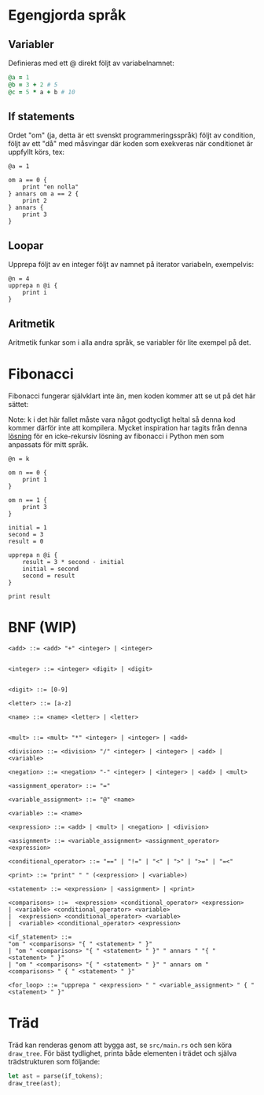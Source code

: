 # Egengjorda språk

## Variabler

Definieras med ett @ direkt följt av variabelnamnet:

```ruby
@a = 1
@b = 3 + 2 # 5
@c = 5 * a + b # 10
```

## If statements

Ordet "om" (ja, detta är ett svenskt programmeringsspråk) följt av condition, följt av ett "då" med måsvingar där koden som exekveras när conditionet är uppfyllt körs, tex:

```
@a = 1

om a == 0 {
    print "en nolla"
} annars om a == 2 {
    print 2
} annars {
    print 3
}

```

## Loopar

Upprepa följt av en integer följt av namnet på iterator variabeln, exempelvis:

```
@n = 4
upprepa n @i {
    print i
}
```

## Aritmetik

Aritmetik funkar som i alla andra språk, se variabler för lite exempel på det.

# Fibonacci

Fibonacci fungerar självklart inte än, men koden kommer att se ut på det här sättet:

Note: k i det här fallet måste vara något godtycligt heltal så denna kod kommer därför inte att kompilera.
Mycket inspiration har tagits från denna [lösning](https://stackoverflow.com/questions/9122277/what-is-a-non-recursive-solution-for-fibonacci-like-sequence-in-java) för en icke-rekursiv lösning av fibonacci i Python men som anpassats för mitt språk.

```
@n = k

om n == 0 {
    print 1
}

om n == 1 {
    print 3
}

initial = 1
second = 3
result = 0

upprepa n @i {
    result = 3 * second - initial
    initial = second
    second = result
}

print result
```

# BNF (WIP)

```bnf
<add> ::= <add> "+" <integer> | <integer>


<integer> ::= <integer> <digit> | <digit>


<digit> ::= [0-9]

<letter> ::= [a-z]

<name> ::= <name> <letter> | <letter>


<mult> ::= <mult> "*" <integer> | <integer> | <add>

<division> ::= <division> "/" <integer> | <integer> | <add> | <variable>

<negation> ::= <negation> "-" <integer> | <integer> | <add> | <mult>

<assignment_operator> ::= "="

<variable_assignment> ::= "@" <name>

<variable> ::= <name>

<expression> ::= <add> | <mult> | <negation> | <division>

<assignment> ::= <variable_assignment> <assignment_operator> <expression>

<conditional_operator> ::= "==" | "!=" | "<" | ">" | ">=" | "=<"

<print> ::= "print" " " (<expression> | <variable>)

<statement> ::= <expression> | <assignment> | <print>

<comparisons> ::=  <expression> <conditional_operator> <expression>
| <variable> <conditional_operator> <variable>
|  <expression> <conditional_operator> <variable>
|  <variable> <conditional_operator> <expression>

<if_statement> ::=
"om " <comparisons> "{ " <statement> " }"
| "om " <comparisons> "{ " <statement> " }" " annars " "{ " <statement> " }"
| "om " <comparisons> "{ " <statement> " }" " annars om " <comparisons> " { " <statement> " }"

<for_loop> ::= "upprepa " <expression> " " <variable_assignment> " { " <statement> " }"
```

# Träd

Träd kan renderas genom att bygga ast, se `src/main.rs` och sen köra `draw_tree`. För bäst tydlighet, printa både elementen i trädet och själva trädstrukturen som följande:

```rs
let ast = parse(if_tokens);
draw_tree(ast);
```
